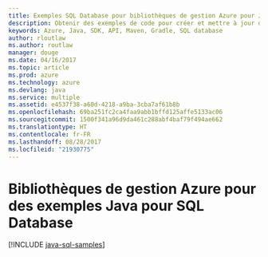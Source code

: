 ```yaml
---
title: Exemples SQL Database pour bibliothèques de gestion Azure pour Java
description: Obtenir des exemples de code pour créer et mettre à jour des bases de données Azure SQL à l’aide des bibliothèques de gestion Azure pour Java
keywords: Azure, Java, SDK, API, Maven, Gradle, SQL database
author: rloutlaw
ms.author: routlaw
manager: douge
ms.date: 04/16/2017
ms.topic: article
ms.prod: azure
ms.technology: azure
ms.devlang: java
ms.service: multiple
ms.assetid: e4537f38-a60d-4218-a9ba-3cba7af61b8b
ms.openlocfilehash: 69ba251fc2ca4faa9abb1bffd125affe5133ac06
ms.sourcegitcommit: 1500f341a96d9da461c288abf4baf79f494ae662
ms.translationtype: HT
ms.contentlocale: fr-FR
ms.lasthandoff: 08/28/2017
ms.locfileid: "21930775"
---
```

# <a name="azure-management-libraries-for-java-samples-for-sql-database"></a>Bibliothèques de gestion Azure pour des exemples Java pour SQL Database

[!INCLUDE [java-sql-samples](includes/java-sql-samples.md)]